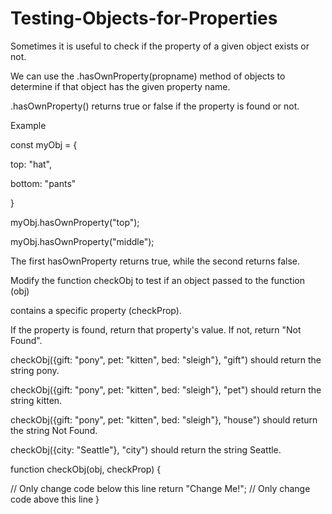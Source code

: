 # Testing-Objects-for-Properties

Sometimes it is useful to check if the property of a given object exists or not. 

We can use the .hasOwnProperty(propname) method of objects to determine if that object has the given property name. 
 
.hasOwnProperty() returns true or false if the property is found or not.

Example

const myObj = {

  top: "hat",
  
  bottom: "pants"
  
  }
  
myObj.hasOwnProperty("top");

myObj.hasOwnProperty("middle");

The first hasOwnProperty returns true, while the second returns false.

Modify the function checkObj to test if an object passed to the function (obj) 

contains a specific property (checkProp). 

If the property is found, return that property's value. If not, return "Not Found".

checkObj({gift: "pony", pet: "kitten", bed: "sleigh"}, "gift") should return the string pony.

checkObj({gift: "pony", pet: "kitten", bed: "sleigh"}, "pet") should return the string kitten.

checkObj({gift: "pony", pet: "kitten", bed: "sleigh"}, "house") should return the string Not Found.

checkObj({city: "Seattle"}, "city") should return the string Seattle.

function checkObj(obj, checkProp) {

  // Only change code below this line
   return "Change Me!";
// Only change code above this line
}
